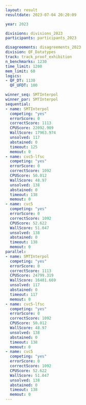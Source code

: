 ```yaml
---
layout: result
resultdate: 2023-07-04 20:20:09

year: 2023

divisions: divisions_2023
participants: participants_2023

disagreements: disagreements_2023
division: QF_Datatypes
track: track_proof_exhibition
n_benchmarks: 1230
time_limit: 1200
mem_limit: 60
logics:
- QF_DT: 1130
  QF_UFDT: 100

winner_seq: SMTInterpol
winner_par: SMTInterpol
sequential:
- name: SMTInterpol
  competing: "yes"
  errorScore: 0
  correctScore: 1113
  CPUScore: 22092.909
  WallScore: 17963.974
  unsolved: 117
  abstained: 0
  timeout: 125
  memout: 0
- name: cvc5-lfsc
  competing: "yes"
  errorScore: 0
  correctScore: 1092
  CPUScore: 50.012
  WallScore: 48.97
  unsolved: 138
  abstained: 0
  timeout: 138
  memout: 0
- name: cvc5
  competing: "yes"
  errorScore: 0
  correctScore: 1092
  CPUScore: 52.622
  WallScore: 51.047
  unsolved: 138
  abstained: 0
  timeout: 138
  memout: 0
parallel:
- name: SMTInterpol
  competing: "yes"
  errorScore: 0
  correctScore: 1113
  CPUScore: 24799.319
  WallScore: 16481.669
  unsolved: 117
  abstained: 0
  timeout: 117
  memout: 0
- name: cvc5-lfsc
  competing: "yes"
  errorScore: 0
  correctScore: 1092
  CPUScore: 50.012
  WallScore: 48.97
  unsolved: 138
  abstained: 0
  timeout: 138
  memout: 0
- name: cvc5
  competing: "yes"
  errorScore: 0
  correctScore: 1092
  CPUScore: 52.622
  WallScore: 51.047
  unsolved: 138
  abstained: 0
  timeout: 138
  memout: 0
---
```

